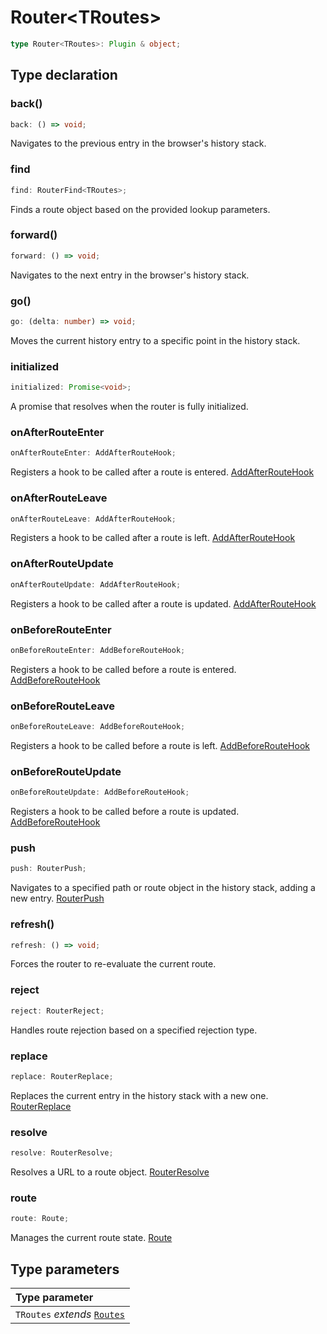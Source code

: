 # Router\<TRoutes\>

```ts
type Router<TRoutes>: Plugin & object;
```

## Type declaration

### back()

```ts
back: () => void;
```

Navigates to the previous entry in the browser's history stack.

### find

```ts
find: RouterFind<TRoutes>;
```

Finds a route object based on the provided lookup parameters.

### forward()

```ts
forward: () => void;
```

Navigates to the next entry in the browser's history stack.

### go()

```ts
go: (delta: number) => void;
```

Moves the current history entry to a specific point in the history stack.

### initialized

```ts
initialized: Promise<void>;
```

A promise that resolves when the router is fully initialized.

### onAfterRouteEnter

```ts
onAfterRouteEnter: AddAfterRouteHook;
```

Registers a hook to be called after a route is entered. [AddAfterRouteHook](/api/types/AddAfterRouteHook)

### onAfterRouteLeave

```ts
onAfterRouteLeave: AddAfterRouteHook;
```

Registers a hook to be called after a route is left. [AddAfterRouteHook](/api/types/AddAfterRouteHook)

### onAfterRouteUpdate

```ts
onAfterRouteUpdate: AddAfterRouteHook;
```

Registers a hook to be called after a route is updated. [AddAfterRouteHook](/api/types/AddAfterRouteHook)

### onBeforeRouteEnter

```ts
onBeforeRouteEnter: AddBeforeRouteHook;
```

Registers a hook to be called before a route is entered. [AddBeforeRouteHook](/api/types/AddBeforeRouteHook)

### onBeforeRouteLeave

```ts
onBeforeRouteLeave: AddBeforeRouteHook;
```

Registers a hook to be called before a route is left. [AddBeforeRouteHook](/api/types/AddBeforeRouteHook)

### onBeforeRouteUpdate

```ts
onBeforeRouteUpdate: AddBeforeRouteHook;
```

Registers a hook to be called before a route is updated. [AddBeforeRouteHook](/api/types/AddBeforeRouteHook)

### push

```ts
push: RouterPush;
```

Navigates to a specified path or route object in the history stack, adding a new entry. [RouterPush](/api/types/RouterPush)

### refresh()

```ts
refresh: () => void;
```

Forces the router to re-evaluate the current route.

### reject

```ts
reject: RouterReject;
```

Handles route rejection based on a specified rejection type.

### replace

```ts
replace: RouterReplace;
```

Replaces the current entry in the history stack with a new one. [RouterReplace](/api/types/RouterReplace)

### resolve

```ts
resolve: RouterResolve;
```

Resolves a URL to a route object. [RouterResolve](/api/types/RouterResolve)

### route

```ts
route: Route;
```

Manages the current route state. [Route](/api/types/Route)

## Type parameters

| Type parameter |
| :------ |
| `TRoutes` *extends* [`Routes`](Routes) |
